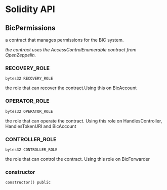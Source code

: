 # Solidity API

## BicPermissions

a contract that manages permissions for the BIC system.

_the contract uses the AccessControlEnumerable contract from OpenZeppelin._

### RECOVERY_ROLE

```solidity
bytes32 RECOVERY_ROLE
```

the role that can recover the contract.Using this on BicAccount

### OPERATOR_ROLE

```solidity
bytes32 OPERATOR_ROLE
```

the role that can operate the contract. Using this role on HandlesController, HandlesTokenURI and BicAccount

### CONTROLLER_ROLE

```solidity
bytes32 CONTROLLER_ROLE
```

the role that can control the contract. Using this role on BicForwarder

### constructor

```solidity
constructor() public
```

